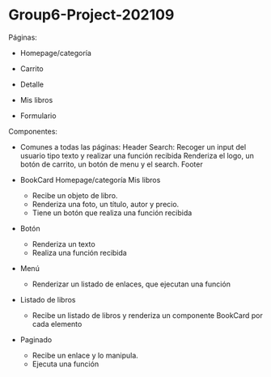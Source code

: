 # Group6-Project-202109

Páginas:

- Homepage/categoría

- Carrito

- Detalle

- Mis libros

- Formulario

Componentes:

- Comunes a todas las páginas:
  Header
  Search: Recoger un input del usuario tipo texto y realizar una función recibida
  Renderiza el logo, un botón de carrito, un botón de menu y el search.
  Footer

- BookCard
  Homepage/categoría
  Mis libros

  - Recibe un objeto de libro.
  - Renderiza una foto, un título, autor y precio.
  - Tiene un botón que realiza una función recibida

- Botón

  - Renderiza un texto
  - Realiza una función recibida

- Menú

  - Renderizar un listado de enlaces, que ejecutan una función

- Listado de libros

  - Recibe un listado de libros y renderiza un componente BookCard por cada elemento

- Paginado
  - Recibe un enlace y lo manipula.
  - Ejecuta una función

